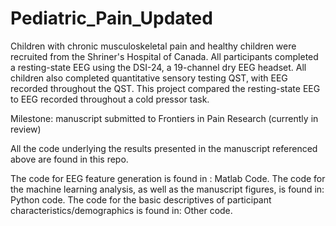 # Pediatric_Pain_Updated

Children with chronic musculoskeletal pain and healthy children were recruited from the Shriner's Hospital of Canada. All participants completed a resting-state EEG using the DSI-24, a 19-channel dry EEG headset. All children also completed quantitative sensory testing QST, with EEG recorded throughout the QST. This project compared the resting-state EEG to EEG recorded throughout a cold pressor task.

Milestone: manuscript submitted to Frontiers in Pain Research (currently in review)

All the code underlying the results presented in the manuscript referenced above are found in this repo.

The code for EEG feature generation is found in : Matlab Code.
The code for the machine learning analysis, as well as the manuscript figures, is found in: Python code.
The code for the basic descriptives of participant characteristics/demographics is found in: Other code.
